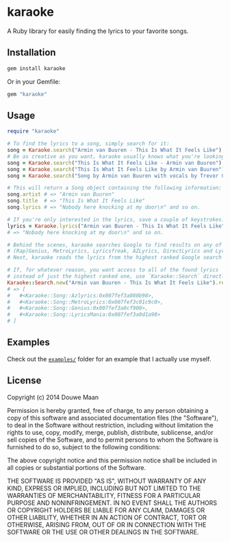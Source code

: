 # karaoke

A Ruby library for easily finding the lyrics to your favorite songs.

## Installation

```sh
gem install karaoke
```

Or in your Gemfile:

```ruby
gem "karaoke"
```

## Usage

```ruby
require "karaoke"

# To find the lyrics to a song, simply search for it:
song = Karaoke.search("Armin van Buuren - This Is What It Feels Like")
# Be as creative as you want, karaoke usually knows what you're looking for:
song = Karaoke.search("This Is What It Feels Like - Armin van Buuren")
song = Karaoke.search("This Is What It Feels Like by Armin van Buuren")
song = Karaoke.search("Song by Armin van Buuren with vocals by Trevor Guthrie")

# This will return a Song object containing the following information:
song.artist # => "Armin van Buuren"
song.title  # => "This Is What It Feels Like"
song.lyrics # => "Nobody here knocking at my door\n" and so on.

# If you're only interested in the lyrics, save a couple of keystrokes:
lyrics = Karaoke.lyrics("Armin van Buuren - This Is What It Feels Like") 
# => "Nobody here knocking at my door\n" and so on.

# Behind the scenes, karaoke searches Google to find results on any of these sites:
# (Rap)Genius, MetroLyrics, Lyricsfreak, AZLyrics, DirectLyrics and LyricsMania
# Next, karaoke reads the lyrics from the highest ranked Google search result.

# If, for whatever reason, you want access to all of the found lyrics
# instead of just the highest ranked one, use `Karaoke::Search` directly:
Karaoke::Search.new("Armin van Buuren - This Is What It Feels Like").results
# => [
#   #<Karaoke::Song::Azlyrics:0x007fef3a080b98>, 
#   #<Karaoke::Song::MetroLyrics:0x007fef3c01c9c0>, 
#   #<Karaoke::Song::Genius:0x007fef3a0cf900>, 
#   #<Karaoke::Song::LyricsMania:0x007fef3a0d1a98>
# ]
```

## Examples
Check out the [`examples/`](examples) folder for an example that I actually use myself.

## License
Copyright (c) 2014 Douwe Maan

Permission is hereby granted, free of charge, to any person obtaining
a copy of this software and associated documentation files (the
"Software"), to deal in the Software without restriction, including
without limitation the rights to use, copy, modify, merge, publish,
distribute, sublicense, and/or sell copies of the Software, and to
permit persons to whom the Software is furnished to do so, subject to
the following conditions:

The above copyright notice and this permission notice shall be
included in all copies or substantial portions of the Software.

THE SOFTWARE IS PROVIDED "AS IS", WITHOUT WARRANTY OF ANY KIND,
EXPRESS OR IMPLIED, INCLUDING BUT NOT LIMITED TO THE WARRANTIES OF
MERCHANTABILITY, FITNESS FOR A PARTICULAR PURPOSE AND
NONINFRINGEMENT. IN NO EVENT SHALL THE AUTHORS OR COPYRIGHT HOLDERS BE
LIABLE FOR ANY CLAIM, DAMAGES OR OTHER LIABILITY, WHETHER IN AN ACTION
OF CONTRACT, TORT OR OTHERWISE, ARISING FROM, OUT OF OR IN CONNECTION
WITH THE SOFTWARE OR THE USE OR OTHER DEALINGS IN THE SOFTWARE.